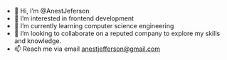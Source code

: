 - 👋 Hi, I’m @AnestJeferson
- 👀 I’m interested in frontend development
- 🌱 I’m currently learning computer science engineering
- 💞️ I’m looking to collaborate on a reputed company to explore my skills and knowledge.
- 📫 Reach me via email anestjefferson@gmail.com

<!---
AnestJeferson/AnestJeferson is a ✨ special ✨ repository because its `README.md` (this file) appears on your GitHub profile.
You can click the Preview link to take a look at your changes.
--->
